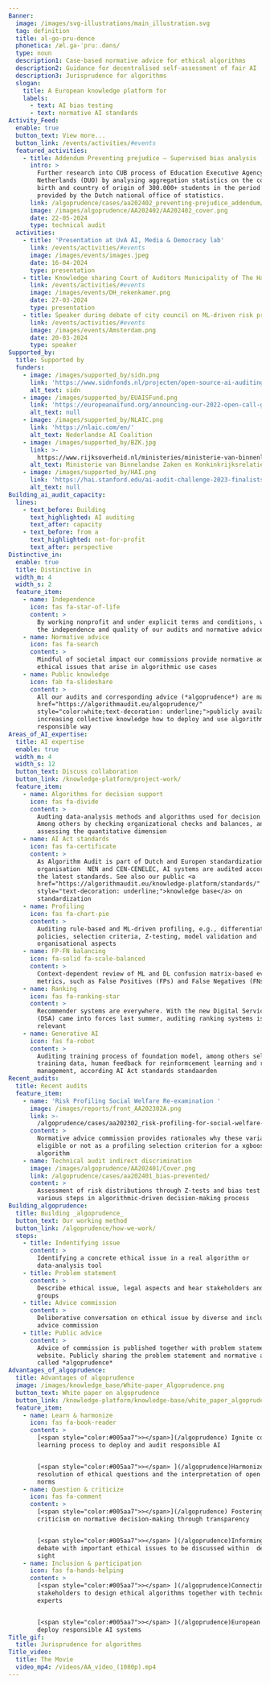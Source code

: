 ```yaml
---
Banner:
  image: /images/svg-illustrations/main_illustration.svg
  tag: definition
  title: al-go-pru-dence
  phonetica: /æl.ɡə-ˈpruː.dəns/
  type: noun
  description1: Case-based normative advice for ethical algorithms
  description2: Guidance for decentralised self-assessment of fair AI
  description3: Jurisprudence for algorithms
  slogan:
    title: A European knowledge platform for
    labels:
      - text: AI bias testing
      - text: normative AI standards
Activity_Feed:
  enable: true
  button_text: View more...
  button_link: /events/activities/#events
  featured_activities:
    - title: Addendum Preventing prejudice – Supervised bias analysis
      intro: >
        Further research into CUB process of Education Executive Agency of The
        Netherlands (DUO) by analysing aggregation statistics on the country of
        birth and country of origin of 300.000+ students in the period 2014-2022
        provided by the Dutch national office of statistics.
      link: /algoprudence/cases/aa202402_preventing-prejudice_addendum/
      image: /images/algoprudence/AA202402/AA202402_cover.png
      date: 22-05-2024
      type: technical audit
  activities:
    - title: 'Presentation at UvA AI, Media & Democracy lab'
      link: /events/activities/#events
      image: /images/events/images.jpeg
      date: 16-04-2024
      type: presentation
    - title: Knowledge sharing Court of Auditors Municipality of The Hague
      link: /events/activities/#events
      image: /images/events/DH_rekenkamer.png
      date: 27-03-2024
      type: presentation
    - title: Speaker during debate of city council on ML-driven risk profiling
      link: /events/activities/#events
      image: /images/events/Amsterdam.png
      date: 20-03-2024
      type: speaker
Supported_by:
  title: Supported by
  funders:
    - image: /images/supported_by/sidn.png
      link: 'https://www.sidnfonds.nl/projecten/open-source-ai-auditing'
      alt_text: sidn
    - image: /images/supported_by/EUAISFund.png
      link: 'https://europeanaifund.org/announcing-our-2022-open-call-grantees/'
      alt_text: null
    - image: /images/supported_by/NLAIC.png
      link: 'https://nlaic.com/en/'
      alt_text: Nederlandse AI Coalition
    - image: /images/supported_by/BZK.jpg
      link: >-
        https://www.rijksoverheid.nl/ministeries/ministerie-van-binnenlandse-zaken-en-koninkrijksrelaties
      alt_text: Ministerie van Binnelandse Zaken en Konkinkrijksrelaties
    - image: /images/supported_by/HAI.png
      link: 'https://hai.stanford.edu/ai-audit-challenge-2023-finalists'
      alt_text: null
Building_ai_audit_capacity:
  lines:
    - text_before: Building
      text_highlighted: AI auditing
      text_after: capacity
    - text_before: from a
      text_highlighted: not-for-profit
      text_after: perspective
Distinctive_in:
  enable: true
  title: Distinctive in
  width_m: 4
  width_s: 2
  feature_item:
    - name: Independence
      icon: fas fa-star-of-life
      content: >
        By working nonprofit and under explicit terms and conditions, we ensure
        the independence and quality of our audits and normative advice
    - name: Normative advice
      icon: fas fa-search
      content: >
        Mindful of societal impact our commissions provide normative advice on
        ethical issues that arise in algorithmic use cases
    - name: Public knowledge
      icon: fab fa-slideshare
      content: >
        All our audits and corresponding advice (*algoprudence*) are made <a
        href="https://algorithmaudit.eu/algoprudence/"
        style="color:white;text-decoration: underline;">publicly available</a>,
        increasing collective knowledge how to deploy and use algorithms in an
        responsible way
Areas_of_AI_expertise:
  title: AI expertise
  enable: true
  width_m: 4
  width_s: 12
  button_text: Discuss collaboration
  button_link: /knowledge-platform/project-work/
  feature_item:
    - name: Algorithms for decision support
      icon: fas fa-divide
      content: >
        Audting data-analysis methods and algorithms used for decision support.
        Among others by checking organizational checks and balances, and
        assessing the quantitative dimension
    - name: AI Act standards
      icon: fas fa-certificate
      content: >
        As Algorithm Audit is part of Dutch and Europen standardization
        organisation  NEN and CEN-CENELEC, AI systems are audited according to
        the latest standards. See also our public <a
        href="https://algorithmaudit.eu/knowledge-platform/standards/"
        style="text-decoration: underline;">knowledge base</a> on
        standardization
    - name: Profiling
      icon: fas fa-chart-pie
      content: >
        Auditing rule-based and ML-driven profiling, e.g., differentiation
        policies, selection criteria, Z-testing, model validation and
        organisational aspects
    - name: FP-FN balancing
      icon: fa-solid fa-scale-balanced
      content: >
        Context-dependent review of ML and DL confusion matrix-based evaluation
        metrics, such as False Positives (FPs) and False Negatives (FNs)
    - name: Ranking
      icon: fas fa-ranking-star
      content: >
        Recommender systems are everywhere. With the new Digital Services Act
        (DSA) came into forces last summer, auditing ranking systems is highly
        relevant
    - name: Generative AI
      icon: fas fa-robot
      content: >
        Auditing training process of foundation model, among others selection of
        training data, human feedback for reinformcement learning and risk
        management, according AI Act standards standaarden
Recent_audits:
  title: Recent audits
  feature_item:
    - name: 'Risk Profiling Social Welfare Re-examination '
      image: /images/reports/front_AA202302A.png
      link: >-
        /algoprudence/cases/aa202302_risk-profiling-for-social-welfare-reexamination/
      content: >
        Normative advice commission provides rationales why these variables are
        eligible or not as a profiling selection criterion for a xgboost
        algorithm
    - name: Technical audit indirect discrimination
      image: /images/algoprudence/AA202401/Cover.png
      link: /algoprudence/cases/aa202401_bias-prevented/
      content: >
        Assessment of risk distributions through Z-tests and bias test for
        various steps in algorithmic-driven decision-making process
Building_algoprudence:
  title: Building _algoprudence_
  button_text: Our working method
  button_link: /algoprudence/how-we-work/
  steps:
    - title: Indentifying issue
      content: >
        Identifying a concrete ethical issue in a real algorithm or
        data-analysis tool
    - title: Problem statement
      content: >
        Describe ethical issue, legal aspects and hear stakeholders and affected
        groups
    - title: Advice commission
      content: >
        Deliberative conversation on ethical issue by diverse and inclusive
        advice commission
    - title: Public advice
      content: >
        Advice of commission is published together with problem statement on our
        website. Publicly sharing the problem statement and normative advice is
        called *algoprudence*
Advantages_of_algoprudence:
  title: Advantages of algoprudence
  image: /images/knowledge_base/White-paper_Algoprudence.png
  button_text: White paper on algoprudence
  button_link: /knowledge-platform/knowledge-base/white_paper_algoprudence/
  feature_item:
    - name: Learn & harmonize
      icon: fas fa-book-reader
      content: >
        [<span style="color:#005aa7">></span>](/algoprudence) Ignite collective
        learning process to deploy and audit responsible AI


        [<span style="color:#005aa7">></span> ](/algoprudence)Harmonizes the
        resolution of ethical questions and the interpretation of open legal
        norms
    - name: Question & criticize
      icon: fas fa-comment
      content: >
        [<span style="color:#005aa7">></span>](/algoprudence) Fostering
        criticism on normative decision-making through transparency


        [<span style="color:#005aa7">></span> ](/algoprudence)Informing public
        debate with important ethical issues to be discussed within  democratic
        sight
    - name: Inclusion & participation
      icon: fas fa-hands-helping
      content: >
        [<span style="color:#005aa7">></span> ](/algoprudence)Connecting various
        stakeholders to design ethical algorithms together with technical
        experts


        [<span style="color:#005aa7">></span> ](/algoprudence)European answer to
        deploy responsible AI systems
Title_gif:
  title: Jurisprudence for algorithms
Title_video:
  title: The Movie
  video_mp4: /videos/AA_video_(1080p).mp4
---
```


